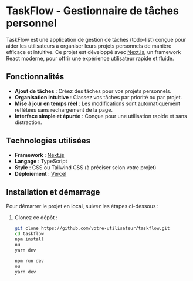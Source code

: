 # TaskFlow - Gestionnaire de tâches personnel

TaskFlow est une application de gestion de tâches (todo-list) conçue pour aider les utilisateurs à organiser leurs projets personnels de manière efficace et intuitive. Ce projet est développé avec [Next.js](https://nextjs.org), un framework React moderne, pour offrir une expérience utilisateur rapide et fluide.

## Fonctionnalités

- **Ajout de tâches** : Créez des tâches pour vos projets personnels.
- **Organisation intuitive** : Classez vos tâches par priorité ou par projet.
- **Mise à jour en temps réel** : Les modifications sont automatiquement reflétées sans rechargement de la page.
- **Interface simple et épurée** : Conçue pour une utilisation rapide et sans distraction.

## Technologies utilisées

- **Framework** : [Next.js](https://nextjs.org)
- **Langage** : TypeScript
- **Style** : CSS ou Tailwind CSS (à préciser selon votre projet)
- **Déploiement** : [Vercel](https://vercel.com)

## Installation et démarrage

Pour démarrer le projet en local, suivez les étapes ci-dessous :

1. Clonez ce dépôt :
   ```bash
   git clone https://github.com/votre-utilisateur/taskflow.git
   cd taskflow
   npm install
   ou
   yarn dev
   
   npm run dev
   ou
   yarn dev